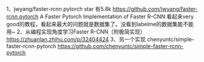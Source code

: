1、jwyang/faster-rcnn.pytorch star 有5.8k  https://github.com/jwyang/faster-rcnn.pytorch
A Faster Pytorch Implementation of Faster R-CNN 看起来very good的教程，看起来最大的问题就是数据集了。没看到labelme的数据集能不能用~
2、从编程实现角度学习Faster R-CNN（附极简实现） https://zhuanlan.zhihu.com/p/32404424
3、另一个实现 chenyuntc/simple-faster-rcnn-pytorch https://github.com/chenyuntc/simple-faster-rcnn-pytorch